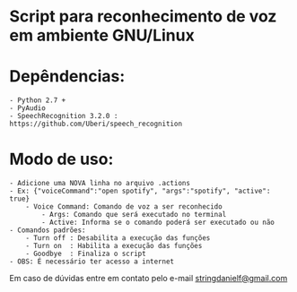 # Script para reconhecimento de voz em ambiente GNU/Linux

# Depêndencias:
	- Python 2.7 +
	- PyAudio
  	- SpeechRecognition 3.2.0 : https://github.com/Uberi/speech_recognition

# Modo de uso:
 	- Adicione uma NOVA linha no arquivo .actions
 	- Ex: {"voiceCommand":"open spotify", "args":"spotify", "active": true}
 		- Voice Command: Comando de voz a ser reconhecido
    		- Args: Comando que será executado no terminal
    		- Active: Informa se o comando poderá ser executado ou não
	- Comandos padrões:
		- Turn off : Desabilita a execução das funções
		- Turn on  : Habilita a execução das funções
		- Goodbye  : Finaliza o script 
	- OBS: É necessário ter acesso a internet


 Em caso de dúvidas entre em contato pelo e-mail stringdanielf@gmail.com
